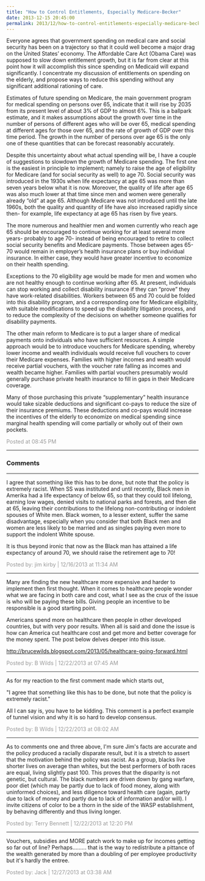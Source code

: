 ```yaml
---
title: "How to Control Entitlements, Especially Medicare-Becker"
date: 2013-12-15 20:45:00
permalink: 2013/12/how-to-control-entitlements-especially-medicare-becker.html
---
```

Everyone agrees that government spending on medical care and social security has been on a trajectory so that it could well become a major drag on the United States’ economy. The Affordable Care Act (Obama Care) was supposed to slow down entitlement growth, but it is far from clear at this point how it will accomplish this since spending on Medicaid will expand significantly. I concentrate my discussion of entitlements on spending on the elderly, and propose ways to reduce this spending without any significant additional rationing of care.

Estimates of future spending on Medicare, the main government program for medical spending on persons over 65, indicate that it will rise by 2035 from its present level of about 3% of GDP to almost 6%. This is a ballpark estimate, and it makes assumptions about the growth over time in the number of persons of different ages who will be over 65, medical spending at different ages for those over 65, and the rate of growth of GDP over this time period. The growth in the number of persons over age 65 is the only one of these quantities that can be forecast reasonably accurately.

Despite this uncertainty about what actual spending will be, I have a couple of suggestions to slowdown the growth of Medicare spending. The first one is the easiest in principle to implement; namely to raise the age of eligibility for Medicare (and for social security as well) to age 70. Social security was introduced in the 1930s when life expectancy at age 65 was more than seven years below what it is now. Moreover, the quality of life after age 65 was also much lower at that time since men and women were generally already “old” at age 65. Although Medicare was not introduced until the late 1960s, both the quality and quantity of life have also increased rapidly since then- for example, life expectancy at age 65 has risen by five years.

The more numerous and healthier men and women currently who reach age 65 should be encouraged to continue working for at least several more years- probably to age 70- instead of being encouraged to retire to collect social security benefits and Medicare payments. Those between ages 65-70 would remain in employer’s health insurance plans or buy individual insurance. In either case, they would have greater incentive to economize on their health spending.

Exceptions to the 70 eligibility age would be made for men and women who are not healthy enough to continue working after 65. At present, individuals can stop working and collect disability insurance if they can “prove” they have work-related disabilities. Workers between 65 and 70 could be folded into this disability program, and a corresponding one for Medicare eligibility, with suitable modifications to speed up the disability litigation process, and to reduce the complexity of the decisions on whether someone qualifies for disability payments.

The other main reform to Medicare is to put a larger share of medical payments onto individuals who have sufficient resources. A simple approach would be to introduce vouchers for Medicare spending, whereby lower income and wealth individuals would receive full vouchers to cover their Medicare expenses. Families with higher incomes and wealth would receive partial vouchers, with the voucher rate falling as incomes and wealth became higher. Families with partial vouchers presumably would generally purchase private health insurance to fill in gaps in their Medicare coverage.

Many of those purchasing this private “supplementary” health insurance would take sizable deductions and significant co-pays to reduce the size of their insurance premiums. These deductions and co-pays would increase the incentives of the elderly to economize on medical spending since marginal health spending will come partially or wholly out of their own pockets.

<span style="color:#999">Posted at 08:45 PM</span>

<!-- more -->

---

### Comments

---

I agree that something like this has to be done, but note that the policy is extremely racist. When SS was instituted and until recently, Black men in Amerika had a life expectancy of below 65, so that they could toil lifelong, earning low wages, denied visits to national parks and forests, and then die at 65, leaving their contributions to the lifelong non-contributing or indolent spouses of White men. Black women, to a lesser extent, suffer the same disadvantage, especially when you consider that both Black men and women are less likely to be married and as singles paying even more to support the indolent White spouse.

It is thus beyond ironic that now as the Black man has attained a life expectancy of around 70, we should raise the retirement age to 70!

<span style="color:#999">Posted by: jim kirby | 12/16/2013 at 11:34 AM</span>

---

Many are finding the new healthcare more expensive and harder to implement then first thought. When it comes to healthcare people wonder what we are facing in both care and cost, what I see as the crux of the issue is who will be paying these bills. Giving people an incentive to be responsible is a good starting point. 

Americans spend more on healthcare then people in other developed countries, but with very poor results. When all is said and done the issue is how can America cut healthcare cost and get more and better coverage for the money spent. The post below delves deeper into this issue.

http://brucewilds.blogspot.com/2013/05/healthcare-going-forward.html

<span style="color:#999">Posted by: B Wilds | 12/22/2013 at 07:45 AM</span>

---

As for my reaction to the first comment made which starts out,

   "I agree that something like this has to be done, but note that the policy is extremely racist."

All I can say is, you have to be kidding. This comment is a perfect example of tunnel vision and why it is so hard to develop consensus.


<span style="color:#999">Posted by: B Wilds | 12/22/2013 at 08:02 AM</span>

---

As to comments one and three above, I'm sure Jim's facts are accurate and the policy produced a racially disparate result, but it is a stretch to assert that the motivation behind the policy was racist.  As a group, blacks live shorter lives on average than whites, but the best performers of both races are equal, living slightly past 100.  This proves that the disparity is not genetic, but cultural.  The black numbers are driven down by gang warfare, poor diet (which may be partly due to lack of food money, along with uninformed choices), and less diligence toward health care (again, partly due to lack of money and partly due to lack of information and/or will).  I invite citizens of color to be a thorn in the side of the WASP establishment, by behaving differently and thus living longer.

<span style="color:#999">Posted by: Terry Bennett | 12/22/2013 at 12:20 PM</span>

---

Vouchers, subsidies and MORE patch work to make up for incomes getting so far out of line?  Perhaps......... that is the way to redistribute a pittance of the wealth generated by more than a doubling of per employee productivity but it's hardly the entree.

<span style="color:#999">Posted by: Jack | 12/27/2013 at 03:38 AM</span>